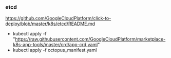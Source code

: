 ### etcd
<https://github.com/GoogleCloudPlatform/click-to-deploy/blob/master/k8s/etcd/README.md>

- kubectl apply -f "https://raw.githubusercontent.com/GoogleCloudPlatform/marketplace-k8s-app-tools/master/crd/app-crd.yaml"
- kubectl apply -f octopus_manifest.yaml